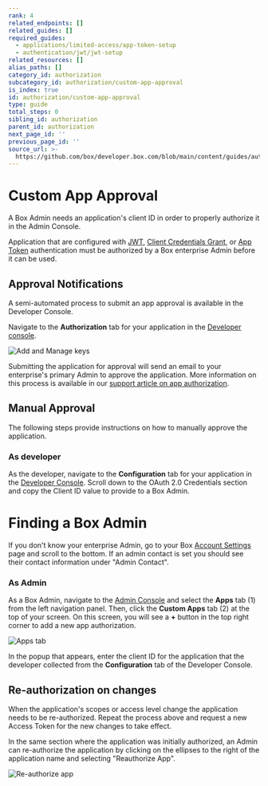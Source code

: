```yaml
---
rank: 4
related_endpoints: []
related_guides: []
required_guides:
  - applications/limited-access/app-token-setup
  - authentication/jwt/jwt-setup
related_resources: []
alias_paths: []
category_id: authorization
subcategory_id: authorization/custom-app-approval
is_index: true
id: authorization/custom-app-approval
type: guide
total_steps: 0
sibling_id: authorization
parent_id: authorization
next_page_id: ''
previous_page_id: ''
source_url: >-
  https://github.com/box/developer.box.com/blob/main/content/guides/authorization/custom-app-approval/index.md
---
```

# Custom App Approval

A Box Admin needs an application's client ID in order to properly authorize it
in the Admin Console.

Application that are configured with [JWT][jwt], [Client Credentials Grant][ccg],
or [App Token][app-token] authentication must be authorized by a Box enterprise
Admin before it can be used.

## Approval Notifications

A semi-automated process to submit an app approval is available in the Developer
Console.

Navigate to the **Authorization** tab for your application in the
[Developer console][devconsole].

<ImageFrame border width="400" center>

![Add and Manage keys](../images/app-authorization.png)

</ImageFrame>

Submitting the application for approval will send an email to your
enterprise's primary Admin to approve the application. More information on this
process is available in our [support article on app authorization][app-auth].

## Manual Approval

The following steps provide instructions on how to manually approve the
application.

### As developer

As the developer, navigate to the **Configuration** tab for your application
in the [Developer Console][devconsole]. Scroll down to the OAuth 2.0 Credentials
section and copy the Client ID value to provide to a Box Admin.

<Message>

# Finding a Box Admin

If you don't know your enterprise Admin, go to your Box [Account
Settings][settings] page and scroll to the bottom. If an admin contact is set
you should see their contact  information under "Admin Contact".

</Message>

### As Admin

As a Box Admin, navigate to the [Admin Console][adminconsole] and
select the **Apps** tab (1) from the left navigation panel. Then, click the
**Custom Apps** tab (2) at the top of your screen. On this screen, you will
see a **+** button in the top right corner to add a new app authorization.

<ImageFrame border center>

![Apps tab](../images/apps.png)

</ImageFrame>

In the popup that appears, enter the client ID for the application that the
developer collected from the **Configuration** tab of the Developer Console.

## Re-authorization on changes

When the application's scopes or access level change the application needs to be
re-authorized. Repeat the process above and request a new Access Token for the
new changes to take effect.

In the same section where the application was initially authorized, an Admin
can re-authorize the application by clicking on the ellipses to the right
of the application name and selecting "Reauthorize App".

<ImageFrame border center>

![Re-authorize app](../images/app-reauthorize.png)

</ImageFrame>

[devconsole]: https://app.box.com/developers/console
[ccg]: g://authentication/client-credentials
[settings]: https://app.box.com/account
[adminconsole]: https://app.box.com/master/settings/custom
[jwt]: g://authentication/jwt
[app-token]: g://authentication/app-token
[app-auth]: https://community.box.com/t5/Managing-Developer-Sandboxes/Authorizing-Apps-in-the-Box-App-Approval-Process/ta-p/77293